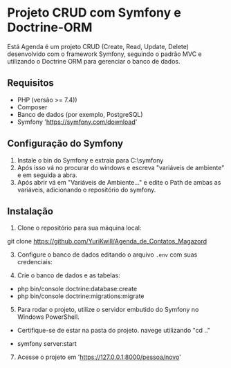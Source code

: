 # Projeto CRUD com Symfony e Doctrine-ORM 
Está Agenda é um projeto CRUD (Create, Read, Update, Delete) desenvolvido com o framework Symfony, seguindo o padrão MVC e utilizando o Doctrine ORM para gerenciar o banco de dados.

## Requisitos

- PHP (versão >= 7.4))
- Composer
- Banco de dados (por exemplo, PostgreSQL)
- Symfony 'https://symfony.com/download'

## Configuração do Symfony

1. Instale o bin do Symfony e extraia para  C:\symfony
2. Após isso vá no procurar do windows e escreva "variáveis de ambiente" e em seguida a abra.
3. Após abrir vá em "Variáveis de Ambiente..." e edite o Path de ambas as variáveis, adicionando o repositório do symfony.

## Instalação

1. Clone o repositório para sua máquina local:

git clone https://github.com/YuriKwill/Agenda_de_Contatos_Magazord

3. Configure o banco de dados editando o arquivo `.env` com suas credenciais:

4. Crie o banco de dados e as tabelas:

- php bin/console doctrine:database:create
- php bin/console doctrine:migrations:migrate

5. Para rodar o projeto, utilize o servidor embutido do Symfony no Windows PowerShell.

- Certifique-se de estar na pasta do projeto. navege utilizando "cd .."

- symfony server:start

7. Acesse o projeto em 'https://127.0.0.1:8000/pessoa/novo'
